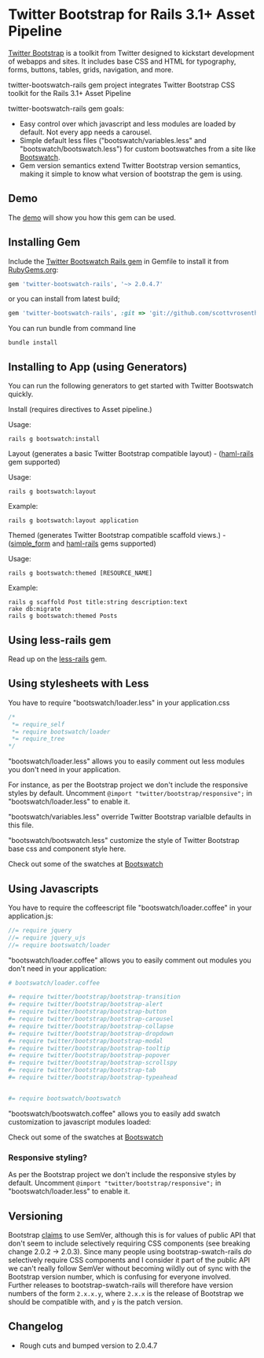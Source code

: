 # Twitter Bootstrap for Rails 3.1+ Asset Pipeline
[Twitter Bootstrap](http://twitter.github.com/bootstrap/index.html) is a toolkit from Twitter designed to kickstart development of webapps and sites. It includes base CSS and HTML for typography, forms, buttons, tables, grids, navigation, and more.

twitter-bootswatch-rails gem project integrates Twitter Bootstrap CSS toolkit for the Rails 3.1+ Asset Pipeline

twitter-bootswatch-rails gem goals:

  - Easy control over which javascript and less modules are loaded by default. Not every app needs a carousel.
  - Simple default less files ("bootswatch/variables.less" and "bootswatch/bootswatch.less") for custom bootswatches from a site like [Bootswatch](http://bootswatch.com/).
  - Gem version semantics extend Twitter Bootstrap version semantics, making it simple to know what version of bootstrap the gem is using.

## Demo

The [demo](https://github.com/scottvrosenthal/twitter-bootswatch-rails-demo) will show you how this gem can be used.

## Installing Gem

Include the [Twitter Bootswatch Rails gem](http://rubygems.org/gems/twitter-bootswatch-rails) in Gemfile to install it from [RubyGems.org](http://rubygems.org):

```ruby
gem 'twitter-bootswatch-rails', '~> 2.0.4.7'
```

or you can install from latest build;

```ruby
gem 'twitter-bootswatch-rails', :git => 'git://github.com/scottvrosenthal/twitter-bootswatch-rails.git'
```

You can run bundle from command line

    bundle install


## Installing to App (using Generators)

You can run the following generators to get started with Twitter Bootswatch quickly.


Install (requires directives to Asset pipeline.)


Usage:


    rails g bootswatch:install


Layout (generates a basic Twitter Bootstrap compatible layout) - ([haml-rails](https://github.com/indirect/haml-rails) gem supported)



Usage:


    rails g bootswatch:layout


Example:


    rails g bootswatch:layout application


Themed (generates Twitter Bootstrap compatible scaffold views.) - ([simple_form](https://github.com/plataformatec/simple_form) and [haml-rails](https://github.com/indirect/haml-rails) gems supported)


Usage:


    rails g bootswatch:themed [RESOURCE_NAME]


Example:


    rails g scaffold Post title:string description:text
    rake db:migrate
    rails g bootswatch:themed Posts



## Using less-rails gem

Read up on the [less-rails](https://github.com/metaskills/less-rails/) gem.

## Using stylesheets with Less

You have to require "bootswatch/loader.less" in your application.css

```css
/*
 *= require_self
 *= require bootswatch/loader
 *= require_tree
*/
```

"bootswatch/loader.less" allows you to easily comment out less modules you don't need in your application.

For instance, as per the Bootstrap project we don't include the responsive styles by default. Uncomment `@import "twitter/bootstrap/responsive";` in "bootswatch/loader.less" to enable it.

"bootswatch/variables.less" override Twitter Bootstrap varialble defaults in this file.

"bootswatch/bootswatch.less" customize the style of Twitter Bootstrap base css and component style here.

Check out some of the swatches at [Bootswatch](http://bootswatch.com/)

## Using Javascripts

You have to require the coffeescript file "bootswatch/loader.coffee" in your application.js:

```javascript
//= require jquery
//= require jquery_ujs
//= require bootswatch/loader
```

"bootswatch/loader.coffee" allows you to easily comment out modules you don't need in your application:

```coffee
# bootswatch/loader.coffee

#= require twitter/bootstrap/bootstrap-transition
#= require twitter/bootstrap/bootstrap-alert
#= require twitter/bootstrap/bootstrap-button
#= require twitter/bootstrap/bootstrap-carousel
#= require twitter/bootstrap/bootstrap-collapse
#= require twitter/bootstrap/bootstrap-dropdown
#= require twitter/bootstrap/bootstrap-modal
#= require twitter/bootstrap/bootstrap-tooltip
#= require twitter/bootstrap/bootstrap-popover
#= require twitter/bootstrap/bootstrap-scrollspy
#= require twitter/bootstrap/bootstrap-tab
#= require twitter/bootstrap/bootstrap-typeahead


#= require bootswatch/bootswatch
```

"bootswatch/bootswatch.coffee" allows you to easily add swatch customization to javascript modules loaded:

Check out some of the swatches at [Bootswatch](http://bootswatch.com/)

### Responsive styling?
As per the Bootstrap project we don't include the responsive styles by default. Uncomment `@import "twitter/bootstrap/responsive";` in "bootswatch/loader.less" to enable it.

## Versioning
Bootstrap [claims](https://github.com/twitter/bootstrap#versioning) to use SemVer, although this is for values of public API that don't seem to include selectively requiring CSS components (see breaking change 2.0.2 -> 2.0.3). Since many people using bootstrap-swatch-rails *do* selectively require CSS components and I consider it part of the public API we can't really follow SemVer without becoming wildly out of sync with the Bootstrap version number, which is confusing for everyone involved. Further releases to bootstrap-swatch-rails will therefore have version numbers of the form `2.x.x.y`, where `2.x.x` is the release of Bootstrap we should be compatible with, and `y` is the patch version.

## Changelog

  - Rough cuts and bumped version to 2.0.4.7
